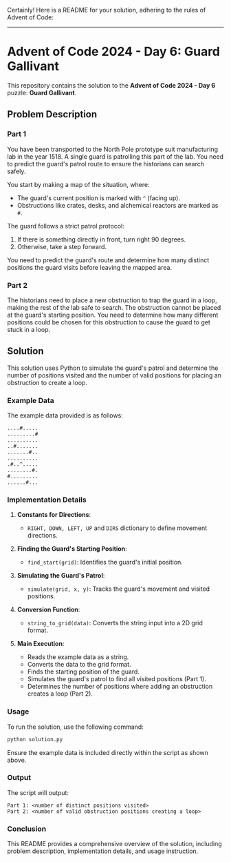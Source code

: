 Certainly! Here is a README for your solution, adhering to the rules of Advent of Code:

---

# Advent of Code 2024 - Day 6: Guard Gallivant

This repository contains the solution to the **Advent of Code 2024 - Day 6** puzzle: **Guard Gallivant**.

## Problem Description

### Part 1

You have been transported to the North Pole prototype suit manufacturing lab in the year 1518. A single guard is patrolling this part of the lab. You need to predict the guard's patrol route to ensure the historians can search safely.

You start by making a map of the situation, where:
- The guard's current position is marked with `^` (facing up).
- Obstructions like crates, desks, and alchemical reactors are marked as `#`.

The guard follows a strict patrol protocol:
1. If there is something directly in front, turn right 90 degrees.
2. Otherwise, take a step forward.

You need to predict the guard's route and determine how many distinct positions the guard visits before leaving the mapped area.

### Part 2

The historians need to place a new obstruction to trap the guard in a loop, making the rest of the lab safe to search. The obstruction cannot be placed at the guard's starting position. You need to determine how many different positions could be chosen for this obstruction to cause the guard to get stuck in a loop.

## Solution

This solution uses Python to simulate the guard's patrol and determine the number of positions visited and the number of valid positions for placing an obstruction to create a loop.

### Example Data

The example data provided is as follows:
```
....#.....
.........#
..........
..#.......
.......#..
..........
.#..^.....
........#.
#.........
......#...
```

### Implementation Details

1. **Constants for Directions**:
   - `RIGHT, DOWN, LEFT, UP` and `DIRS` dictionary to define movement directions.

2. **Finding the Guard's Starting Position**:
   - `find_start(grid)`: Identifies the guard's initial position.

3. **Simulating the Guard's Patrol**:
   - `simulate(grid, x, y)`: Tracks the guard's movement and visited positions.

4. **Conversion Function**:
   - `string_to_grid(data)`: Converts the string input into a 2D grid format.

5. **Main Execution**:
   - Reads the example data as a string.
   - Converts the data to the grid format.
   - Finds the starting position of the guard.
   - Simulates the guard's patrol to find all visited positions (Part 1).
   - Determines the number of positions where adding an obstruction creates a loop (Part 2).

### Usage

To run the solution, use the following command:
```python
python solution.py
```

Ensure the example data is included directly within the script as shown above.

### Output

The script will output:
```
Part 1: <number of distinct positions visited>
Part 2: <number of valid obstruction positions creating a loop>
```
### Conclusion
This README provides a comprehensive overview of the solution, including problem description, implementation details, and usage instruction.